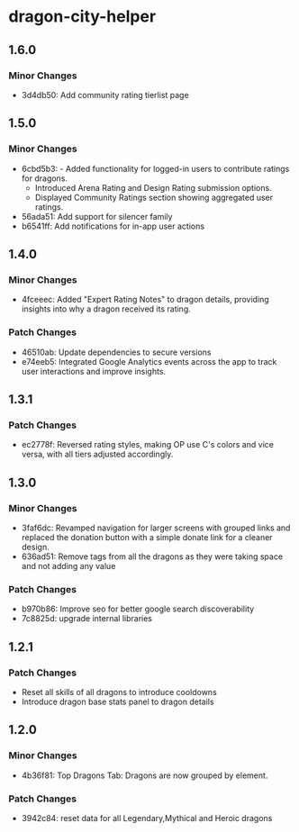 # dragon-city-helper

## 1.6.0

### Minor Changes

- 3d4db50: Add community rating tierlist page

## 1.5.0

### Minor Changes

- 6cbd5b3: - Added functionality for logged-in users to contribute ratings for dragons.
  - Introduced Arena Rating and Design Rating submission options.
  - Displayed Community Ratings section showing aggregated user ratings.
- 56ada51: Add support for silencer family
- b6541ff: Add notifications for in-app user actions

## 1.4.0

### Minor Changes

- 4fceeec: Added "Expert Rating Notes" to dragon details, providing insights into why a dragon received its rating.

### Patch Changes

- 46510ab: Update dependencies to secure versions
- e74eeb5: Integrated Google Analytics events across the app to track user interactions and improve insights.

## 1.3.1

### Patch Changes

- ec2778f: Reversed rating styles, making OP use C's colors and vice versa, with all tiers adjusted accordingly.

## 1.3.0

### Minor Changes

- 3faf6dc: Revamped navigation for larger screens with grouped links and replaced the donation button with a simple donate link for a cleaner design.
- 636ad51: Remove tags from all the dragons as they were taking space and not adding any value

### Patch Changes

- b970b86: Improve seo for better google search discoverability
- 7c8825d: upgrade internal libraries

## 1.2.1

### Patch Changes

- Reset all skills of all dragons to introduce cooldowns
- Introduce dragon base stats panel to dragon details

## 1.2.0

### Minor Changes

- 4b36f81: Top Dragons Tab: Dragons are now grouped by element.

### Patch Changes

- 3942c84: reset data for all Legendary,Mythical and Heroic dragons
